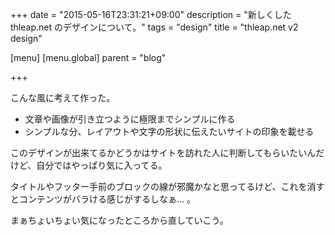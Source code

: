 +++
date = "2015-05-16T23:31:21+09:00"
description = "新しくした thleap.net のデザインについて。"
tags = "design"
title = "thleap.net v2 design"

[menu]
  [menu.global]
    parent = "blog"

+++

こんな風に考えて作った。

- 文章や画像が引き立つように極限までシンプルに作る
- シンプルな分、レイアウトや文字の形状に伝えたいサイトの印象を載せる

このデザインが出来てるかどうかはサイトを訪れた人に判断してもらいたいんだけど、自分ではやっぱり気に入ってる。

タイトルやフッター手前のブロックの線が邪魔かなと思ってるけど、これを消すとコンテンツがバラける感じがするしなぁ... 。

まぁちょいちょい気になったところから直していこう。
